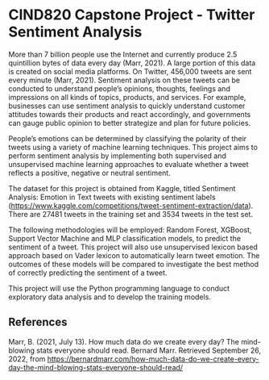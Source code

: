 # CIND820 Capstone Project - Twitter Sentiment Analysis


More than 7 billion people use the Internet and currently produce 2.5 quintillion bytes of data every day (Marr, 2021). A large portion of this data is created on social media platforms. On Twitter, 456,000 tweets are sent every minute (Marr, 2021). Sentiment analysis on these tweets can be conducted to understand people’s opinions, thoughts, feelings and impressions on all kinds of topics, products, and services. For example, businesses can use sentiment analysis to quickly understand customer attitudes towards their products and react accordingly, and governments can gauge public opinion to better strategize and plan for future policies. 

People’s emotions can be determined by classifying the polarity of their tweets using a variety of machine learning techniques. This project aims to perform sentiment analysis by implementing both supervised and unsupervised machine learning approaches to evaluate whether a tweet reflects a positive, negative or neutral sentiment.

The dataset for this project is obtained from Kaggle, titled Sentiment Analysis: Emotion in Text tweets with existing sentiment labels (https://www.kaggle.com/competitions/tweet-sentiment-extraction/data). There are 27481 tweets in the training set and 3534 tweets in the test set. 

The following methodologies will be employed: Random Forest, XGBoost, Support Vector Machine and MLP classification models, to predict the sentiment of a tweet. This project will also use unsupervised lexicon based approach based on Vader lexicon to automatically learn tweet emotion. The outcomes of these models will be compared to investigate the best method of correctly predicting the sentiment of a tweet.

This project will use the Python programming language to conduct exploratory data analysis and to develop the training models.

## References

Marr, B. (2021, July 13). How much data do we create every day? The mind-blowing stats everyone should read. Bernard Marr. Retrieved September 26, 2022, from https://bernardmarr.com/how-much-data-do-we-create-every-day-the-mind-blowing-stats-everyone-should-read/
